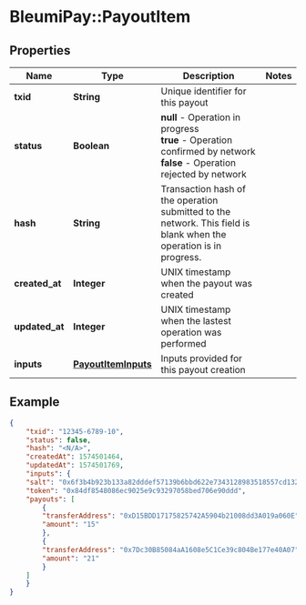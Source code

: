 # BleumiPay::PayoutItem

## Properties

Name | Type | Description | Notes
------------ | ------------- | ------------- | -------------
**txid** | **String** | Unique identifier for this payout | 
**status** | **Boolean** | <b>null</b> - Operation in progress </br> <b>true</b> - Operation confirmed by network </br> <b>false</b> - Operation rejected by network </br> |
**hash** | **String** | Transaction hash of the operation submitted to the network. This field is blank when the operation is in progress. | 
**created_at** | **Integer** | UNIX timestamp when the payout was created | 
**updated_at** | **Integer** | UNIX timestamp when the lastest operation was performed | 
**inputs** | [**PayoutItemInputs**](PayoutItemInputs.md) | Inputs provided for this payout creation | 


## Example

```json
{
    "txid": "12345-6789-10",
    "status": false,
    "hash": "<N/A>",
    "createdAt": 1574501464,
    "updatedAt": 1574501769,
    "inputs": {
    "salt": "0x6f3b4b923b133a82dddef57139b6bbd622e7343128983518557cd13201c5462b",
    "token": "0x84df8548086ec9025e9c93297058bed706e90ddd",
    "payouts": [
        {
        "transferAddress": "0xD15BDD17175825742A5904b21008dd3A019a060E",
        "amount": "15"
        },
        {
        "transferAddress": "0x7Dc30B85084aA1608e5C1Ce39c804Be177e40A07",
        "amount": "21"
        }
    ]
    }
}
```